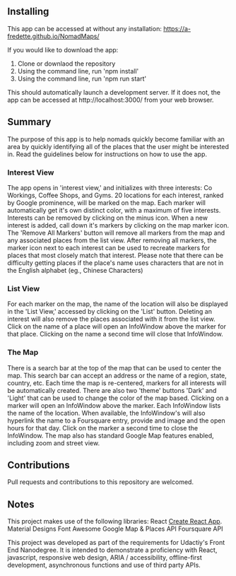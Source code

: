 
## Installing
This app can be accessed at without any installation: https://a-fredette.github.io/NomadMaps/

If you would like to download the app:
  1. Clone or downlaod the repository
  2. Using the command line, run 'npm install'
  3. Using the command line, run 'npm run start'

This should automatically launch a development server. If it does not, the app can be accessed at http://localhost:3000/ from your web browser.

## Summary
The purpose of this app is to help nomads quickly become familiar with an area by quickly identifying all of the places that the user might be interested in. Read the guidelines below for instructions on how to use the app.

### Interest View
The app opens in 'interest view,' and initializes with three interests: Co Workings, Coffee Shops, and Gyms. 20 locations for each interest, ranked by Google prominence, will be marked on the map. Each marker will automatically get it's own distinct color, with a maximum of five interests. Interests can be removed by clicking on the minus icon. When a new interest is added, call down it's markers by clicking on the map marker icon. The 'Remove All Markers' button will remove all markers from the map and any associated places from the list view. After removing all markers, the marker icon next to each interest can be used to recreate markers for places that most closely match that interest. Please note that there can be difficulty getting places if the place's name uses characters that are not in the English alphabet (eg., Chinese Characters)

### List View
For each marker on the map, the name of the location will also be displayed in the 'List View,' accessed by clicking on the 'List' button. Deleting an interest will also remove the places associated with it from the list view. Click on the name of a place will open an InfoWindow above the marker for that place. Clicking on the name a second time will close that InfoWindow.

### The Map
There is a search bar at the top of the map that can be used to center the map. This search bar can accept an address or the name of a region, state, country, etc. Each time the map is re-centered, markers for all interests will be automatically created. There are also two 'theme' buttons 'Dark' and 'Light' that can be used to change the color of the map based. Clicking on a marker will open an InfoWindow above the marker. Each InfoWindow lists the name of the location. When available, the InfoWindow's will also hyperlink the name to a Foursquare entry, provide and image and the open hours for that day. Click on the marker a second time to close the InfoWindow. The map also has standard Google Map features enabled, including zoom and street view.

## Contributions
Pull requests and contributions to this repository are welcomed.

## Notes
This project makes use of the following libraries:
React [Create React App](https://github.com/facebookincubator/create-react-app).
Material Designs
Font Awesome
Google Map & Places API
Foursquare API


This project was developed as part of the requirements for Udactiy's Front End Nanodegree. It is intended to demonstrate a proficiency with React, javascript, responsive web design, ARIA / accessibility, offline-first development, asynchronous functions and use of third party APIs.
